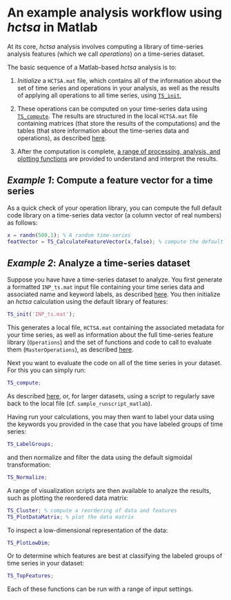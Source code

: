 # An example analysis workflow using *hctsa* in Matlab

At its core, *hctsa* analysis involves computing a library of time-series analysis features (which we call *operations*) on a time-series dataset.
<!--## Overview of an analysis-->

The basic sequence of a Matlab-based *hctsa* analysis is to:
1. *Initialize* a `HCTSA.mat` file, which contains all of the information about the set of time series and operations in your analysis, as well as the results of applying all operations to all time series, using [`TS_init`](input_files.md),

2. These operations can be computed on your time-series data using [`TS_compute`](calculating.md). The results are structured in the local `HCTSA.mat` file containing matrices (that store the results of the computations) and the tables (that store information about the time-series data and operations), as described [here](hctsa_structure.md).

3. After the computation is complete, [a range of processing, analysis, and plotting functions](analyzing_visualizing.md) are provided to understand and interpret the results.

## *Example 1*: Compute a feature vector for a time series

As a quick check of your operation library, you can compute the full default code library on a time-series data vector (a column vector of real numbers) as follows:
```matlab
x = randn(500,1); % A random time-series
featVector = TS_CalculateFeatureVector(x,false); % compute the default feature vector for x
```
## *Example 2*: Analyze a time-series dataset

Suppose you have have a time-series dataset to analyze.
You first generate a formatted `INP_ts.mat` input file containing your time series data and associated name and keyword labels, as described [here](input_files.md).
You then initialize an *hctsa* calculation using the default library of features:
```matlab
TS_init('INP_ts.mat');
```
This generates a local file, `HCTSA.mat` containing the associated metadata for your time series, as well as information about the full time-series feature library (`Operations`) and the set of functions and code to call to evaluate them (`MasterOperations`), as described [here](hctsa_structure.md).

Next you want to evaluate the code on all of the time series in your dataset.
For this you can simply run:
```matlab
TS_compute;
```
As described [here](running_computations), or, for larger datasets, using a script to regularly save back to the local file (cf. `sample_runscript_matlab`).

Having run your calculations, you may then want to label your data using the keywords you provided in the case that you have labeled groups of time series:
```matlab
TS_LabelGroups;
```
and then normalize and filter the data using the default sigmoidal transformation:
```matlab
TS_Normalize;
```
A range of visualization scripts are then available to analyze the results, such as plotting the reordered data matrix:
```matlab
TS_Cluster; % compute a reordering of data and features
TS_PlotDataMatrix; % plot the data matrix
```
To inspect a low-dimensional representation of the data:
```matlab
TS_PlotLowDim;
```
Or to determine which features are best at classifying the labeled groups of time series in your dataset:
```matlab
TS_TopFeatures;
```
Each of these functions can be run with a range of input settings.
